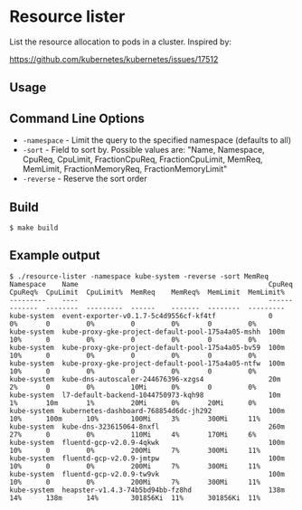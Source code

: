 Resource lister
================

List the resource allocation to pods in a cluster. Inspired by:

https://github.com/kubernetes/kubernetes/issues/17512

## Usage

## Command Line Options                                                                                                
* `-namespace` - Limit the query to the specified namespace (defaults to all)
* `-sort` - Field to sort by. Possible values are: "Name, Namespace, CpuReq, CpuLimit, FractionCpuReq, FractionCpuLimit, MemReq, MemLimit, FractionMemoryReq, FractionMemoryLimit"
* `-reverse` - Reserve the sort order

## Build

```
$ make build
```

## Example output

```
$ ./resource-lister -namespace kube-system -reverse -sort MemReq
Namespace    Name                                               CpuReq  CpuReq%  CpuLimit  CpuLimit%  MemReq    MemReq%  MemLimit  MemLimit%
---------    ----                                               ------  -------  --------  ---------  ------    -------  --------  ---------
kube-system  event-exporter-v0.1.7-5c4d9556cf-kf4tf             0       0%       0         0%         0         0%       0         0%
kube-system  kube-proxy-gke-project-default-pool-175a4a05-mshh  100m    10%      0         0%         0         0%       0         0%
kube-system  kube-proxy-gke-project-default-pool-175a4a05-bv59  100m    10%      0         0%         0         0%       0         0%
kube-system  kube-proxy-gke-project-default-pool-175a4a05-ntfw  100m    10%      0         0%         0         0%       0         0%
kube-system  kube-dns-autoscaler-244676396-xzgs4                20m     2%       0         0%         10Mi      0%       0         0%
kube-system  l7-default-backend-1044750973-kqh98                10m     1%       10m       1%         20Mi      0%       20Mi      0%
kube-system  kubernetes-dashboard-768854d6dc-jh292              100m    10%      100m      10%        100Mi     3%       300Mi     11%
kube-system  kube-dns-323615064-8nxfl                           260m    27%      0         0%         110Mi     4%       170Mi     6%
kube-system  fluentd-gcp-v2.0.9-4qkwk                           100m    10%      0         0%         200Mi     7%       300Mi     11%
kube-system  fluentd-gcp-v2.0.9-jmtpw                           100m    10%      0         0%         200Mi     7%       300Mi     11%
kube-system  fluentd-gcp-v2.0.9-tw9vk                           100m    10%      0         0%         200Mi     7%       300Mi     11%
kube-system  heapster-v1.4.3-74b5bd94bb-fz8hd                   138m    14%      138m      14%        301856Ki  11%      301856Ki  11%
```
